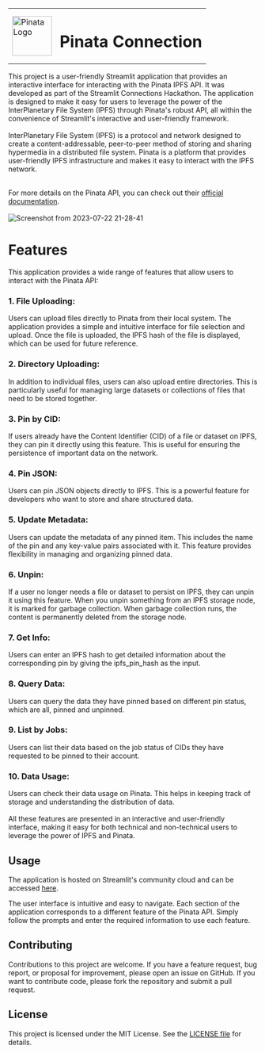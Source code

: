 <table border="0">
  <tr>
    <td><img src="https://www.gitbook.com/cdn-cgi/image/width=40,dpr=2,height=40,fit=contain,format=auto/https%3A%2F%2F4183870952-files.gitbook.io%2F~%2Ffiles%2Fv0%2Fb%2Fgitbook-legacy-files%2Fo%2Fspaces%252F-MUp92Ia17fU7ZvnMCAm%252Favatar-1624571916925.png%3Fgeneration%3D1624571917228957%26alt%3Dmedia" alt="Pinata Logo" width="80"></td>
    <td><h1>Pinata Connection</h1></td>
  </tr>
</table>
This project is a user-friendly Streamlit application that provides an interactive interface for interacting with the Pinata IPFS API. It was developed as part of the Streamlit Connections Hackathon. The application is designed to make it easy for users to leverage the power of the InterPlanetary File System (IPFS) through Pinata's robust API, all within the convenience of Streamlit's interactive and user-friendly framework.
<br><br>
InterPlanetary File System (IPFS) is a protocol and network designed to create a content-addressable, peer-to-peer method of storing and sharing hypermedia in a distributed file system. Pinata is a platform that provides user-friendly IPFS infrastructure and makes it easy to interact with the IPFS network.
<br><br>

For more details on the Pinata API, you can check out their [official documentation](https://docs.pinata.cloud/pinata-api).
<br><br>
![Screenshot from 2023-07-22 21-28-41](https://github.com/BlurryFace04/Pinata-Connection/assets/64888928/3637138c-7079-4fe6-a99c-ae304f300ef3)

# Features
This application provides a wide range of features that allow users to interact with the Pinata API:
### 1. File Uploading:
Users can upload files directly to Pinata from their local system. The application provides a simple and intuitive interface for file selection and upload. Once the file is uploaded, the IPFS hash of the file is displayed, which can be used for future reference.

### 2. Directory Uploading:
In addition to individual files, users can also upload entire directories. This is particularly useful for managing large datasets or collections of files that need to be stored together.

### 3. Pin by CID:
If users already have the Content Identifier (CID) of a file or dataset on IPFS, they can pin it directly using this feature. This is useful for ensuring the persistence of important data on the network.

### 4. Pin JSON:
Users can pin JSON objects directly to IPFS. This is a powerful feature for developers who want to store and share structured data.

### 5. Update Metadata:
Users can update the metadata of any pinned item. This includes the name of the pin and any key-value pairs associated with it. This feature provides flexibility in managing and organizing pinned data.

### 6. Unpin:
If a user no longer needs a file or dataset to persist on IPFS, they can unpin it using this feature. When you unpin something from an IPFS storage node, it is marked for garbage collection. When garbage collection runs, the content is permanently deleted from the storage node. 

### 7. Get Info:
Users can enter an IPFS hash to get detailed information about the corresponding pin by giving the ipfs_pin_hash as the input.

### 8. Query Data:
Users can query the data they have pinned based on different pin status, which are all, pinned and unpinned.

### 9. List by Jobs:
Users can list their data based on the job status of CIDs they have requested to be pinned to their account.

### 10. Data Usage:
Users can check their data usage on Pinata. This helps in keeping track of storage and understanding the distribution of data.
<br><br>
All these features are presented in an interactive and user-friendly interface, making it easy for both technical and non-technical users to leverage the power of IPFS and Pinata.

## Usage
The application is hosted on Streamlit's community cloud and can be accessed [here](https://pinata.streamlit.app/).

The user interface is intuitive and easy to navigate. Each section of the application corresponds to a different feature of the Pinata API. Simply follow the prompts and enter the required information to use each feature.

## Contributing
Contributions to this project are welcome. If you have a feature request, bug report, or proposal for improvement, please open an issue on GitHub. If you want to contribute code, please fork the repository and submit a pull request.

## License
This project is licensed under the MIT License. See the [LICENSE file](https://github.com/BlurryFace04/Pinata-Connection/blob/main/LICENSE) for details.
